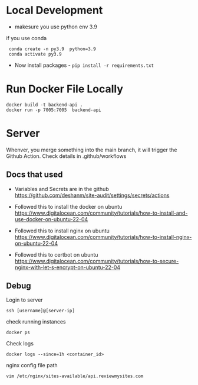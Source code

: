 
# Local Development

- makesure you use python env 3.9

if you use conda
```
 conda create -n py3.9  python=3.9  
 conda activate py3.9
```

- Now install packages - `pip install -r requirements.txt`

# Run Docker File Locally

```
docker build -t backend-api . 
docker run -p 7005:7005  backend-api 
```


# Server
Whenver, you merge something into the main branch, it will trigger the Github Action. Check details in .github/workflows

## Docs that used
- Variables and Secrets are in the github 
https://github.com/deshanm/site-audit/settings/secrets/actions

- Followed this to install the docker on ubuntu
https://www.digitalocean.com/community/tutorials/how-to-install-and-use-docker-on-ubuntu-22-04

- Followed this to install nginx on ubuntu
https://www.digitalocean.com/community/tutorials/how-to-install-nginx-on-ubuntu-22-04

- Followed this to certbot  on ubuntu
https://www.digitalocean.com/community/tutorials/how-to-secure-nginx-with-let-s-encrypt-on-ubuntu-22-04

## Debug

Login to server
```
ssh [username]@[server-ip]
```


check running instances
```
docker ps
```

Check logs
```
docker logs --since=1h <container_id>
```

nginx config file path
```
vim /etc/nginx/sites-available/api.reviewmysites.com
```